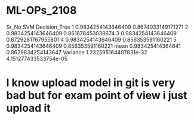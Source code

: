 # ML-OPs_2108
Sr_No       SVM                         Decision_Tree
1           0.9834254143646409          0.8674033149171271
2           0.9834254143646409          0.861878453038674
3           0.9834254143646409          0.8729281767955801
4           0.9834254143646409          0.856353591160221
5           0.9834254143646409          0.856353591160221
mean        0.983425414364641           0.8629834254143647
Variance    1.232595164407831e-32       4.151277433533754e-05


# I know upload model in git is very bad but for exam point of view i just upload it